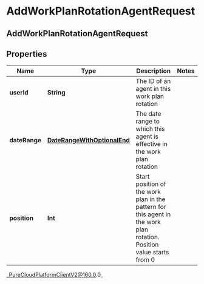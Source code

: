 # AddWorkPlanRotationAgentRequest

## AddWorkPlanRotationAgentRequest

## Properties

|Name | Type | Description | Notes|
|------------ | ------------- | ------------- | -------------|
| **userId** | **String** | The ID of an agent in this work plan rotation | |
| **dateRange** | [**DateRangeWithOptionalEnd**](DateRangeWithOptionalEnd) | The date range to which this agent is effective in the work plan rotation | |
| **position** | **Int** | Start position of the work plan in the pattern for this agent in the work plan rotation. Position value starts from 0 | |



_PureCloudPlatformClientV2@160.0.0_
